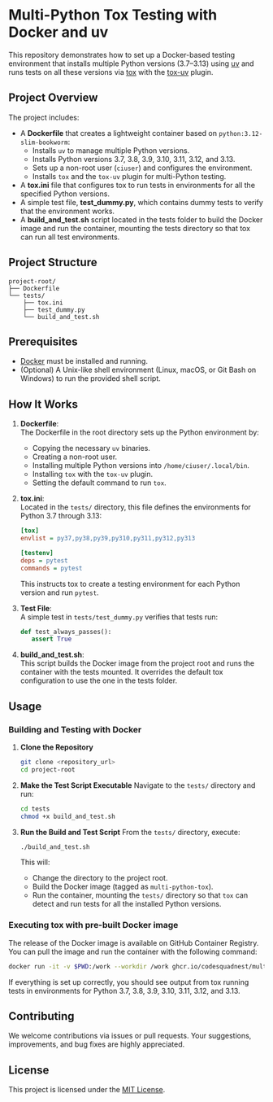 # Multi-Python Tox Testing with Docker and uv

This repository demonstrates how to set up a Docker-based testing environment that installs multiple Python versions
(3.7–3.13) using [uv](https://github.com/astral-sh/uv) and runs tests on all these versions via
[tox](https://tox.readthedocs.io/) with the [tox-uv](https://github.com/astral-sh/uv) plugin.

## Project Overview

The project includes:

- A **Dockerfile** that creates a lightweight container based on `python:3.12-slim-bookworm`:
  - Installs `uv` to manage multiple Python versions.
  - Installs Python versions 3.7, 3.8, 3.9, 3.10, 3.11, 3.12, and 3.13.
  - Sets up a non-root user (`ciuser`) and configures the environment.
  - Installs `tox` and the `tox-uv` plugin for multi-Python testing.
- A **tox.ini** file that configures tox to run tests in environments for all the specified Python versions.
- A simple test file, **test_dummy.py**, which contains dummy tests to verify that the environment works.
- A **build_and_test.sh** script located in the tests folder to build the Docker image and run the container, mounting
the tests directory so that tox can run all test environments.

## Project Structure

```plaintext
project-root/
├── Dockerfile
└── tests/
    ├── tox.ini
    ├── test_dummy.py
    └── build_and_test.sh
```

## Prerequisites

- [Docker](https://docs.docker.com/get-docker/) must be installed and running.
- (Optional) A Unix-like shell environment (Linux, macOS, or Git Bash on Windows) to run the provided shell script.

## How It Works

1. **Dockerfile**:  
   The Dockerfile in the root directory sets up the Python environment by:
   - Copying the necessary `uv` binaries.
   - Creating a non-root user.
   - Installing multiple Python versions into `/home/ciuser/.local/bin`.
   - Installing `tox` with the `tox-uv` plugin.
   - Setting the default command to run `tox`.

2. **tox.ini**:  
   Located in the `tests/` directory, this file defines the environments for Python 3.7 through 3.13:

    ```ini
    [tox]
    envlist = py37,py38,py39,py310,py311,py312,py313

    [testenv]
    deps = pytest
    commands = pytest
    ```

   This instructs tox to create a testing environment for each Python version and run `pytest`.

3. **Test File**:  
   A simple test in `tests/test_dummy.py` verifies that tests run:

    ```python
   def test_always_passes():
       assert True
   ```

4. **build_and_test.sh**:  
   This script builds the Docker image from the project root and runs the container with the tests mounted. It overrides
   the default tox configuration to use the one in the tests folder.

## Usage

### Building and Testing with Docker

1. **Clone the Repository**

   ```bash
   git clone <repository_url>
   cd project-root
   ```

2. **Make the Test Script Executable**
   Navigate to the `tests/` directory and run:

   ```bash
   cd tests
   chmod +x build_and_test.sh
   ```

3. **Run the Build and Test Script**
   From the `tests/` directory, execute:

   ```bash
   ./build_and_test.sh
   ```

   This will:
   - Change the directory to the project root.
   - Build the Docker image (tagged as `multi-python-tox`).
   - Run the container, mounting the `tests/` directory so that `tox` can detect and run tests for all the installed Python versions.

### Executing tox with pre-built Docker image

The release of the Docker image is available on GitHub Container Registry. You can pull the image and run the container with the following command:

```bash
docker run -it -v $PWD:/work --workdir /work ghcr.io/codesquadnest/multi-python-tox:main
```

If everything is set up correctly, you should see output from tox running tests in environments for Python 3.7, 3.8, 3.9, 3.10, 3.11, 3.12, and 3.13.

## Contributing

We welcome contributions via issues or pull requests. Your suggestions, improvements, and bug fixes are highly appreciated.

## License

This project is licensed under the [MIT License](LICENSE).
